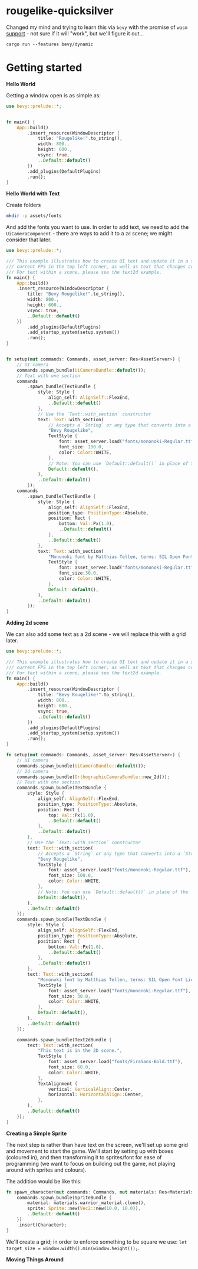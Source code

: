 # rougelike-quicksilver

Changed my mind and trying to learn this via `bevy` with the promise of `wasm` [support](https://github.com/bevyengine/bevy/tree/latest/examples#wasm) - not sure if it will "work", but we'll figure it out...

```
cargo run --features bevy/dynamic
```

# Getting started

**Hello World**

Getting a window open is as simple as:

```rust
use bevy::prelude::*;


fn main() {
    App::build()
        .insert_resource(WindowDescriptor {
            title: "Rougelike!".to_string(),
            width: 800.,
            height: 600.,
            vsync: true,
            ..Default::default()
        })
        .add_plugins(DefaultPlugins)
        .run();
}
```

**Hello World with Text**

Create folders

```sh
mkdir -p assets/fonts
```

And add the fonts you want to use. In order to add text, we need to add the `UiCameraComponent` - there are ways to add it to a `2d` scene; we might consider that later.

```rust
use bevy::prelude::*;

/// This example illustrates how to create UI text and update it in a system. It displays the
/// current FPS in the top left corner, as well as text that changes colour in the bottom right.
/// For text within a scene, please see the text2d example.
fn main() {
    App::build()
    .insert_resource(WindowDescriptor {
        title: "Bevy Rougelike!".to_string(),
        width: 800.,
        height: 600.,
        vsync: true,
        ..Default::default()
    })
        .add_plugins(DefaultPlugins)
        .add_startup_system(setup.system())
        .run();
}


fn setup(mut commands: Commands, asset_server: Res<AssetServer>) {
    // UI camera
    commands.spawn_bundle(UiCameraBundle::default());
    // Text with one section
    commands
        .spawn_bundle(TextBundle {
            style: Style {
                align_self: AlignSelf::FlexEnd,
                ..Default::default()
            },
            // Use the `Text::with_section` constructor
            text: Text::with_section(
                // Accepts a `String` or any type that converts into a `String`, such as `&str`
                "Bevy Rougelike",
                TextStyle {
                    font: asset_server.load("fonts/mononoki-Regular.ttf"),
                    font_size: 100.0,
                    color: Color::WHITE,
                },
                // Note: You can use `Default::default()` in place of the `TextAlignment`
                Default::default(),
            ),
            ..Default::default()
        });
    commands
        .spawn_bundle(TextBundle {
            style: Style {
                align_self: AlignSelf::FlexEnd,
                position_type: PositionType::Absolute,
                position: Rect {
                    bottom: Val::Px(1.0),
                    ..Default::default()
                },
                ..Default::default()
            },
            text: Text::with_section(
                "Mononoki font by Matthias Tellen, terms: SIL Open Font License 1.1",
                TextStyle {
                    font: asset_server.load("fonts/mononoki-Regular.ttf"),
                    font_size:30.0,
                    color: Color::WHITE,
                },
                Default::default(),
            ),
            ..Default::default()
        });
}
```



**Adding 2d scene**

We can also add some text as a 2d scene - we will replace this with a grid later.

```rust
use bevy::prelude::*;

/// This example illustrates how to create UI text and update it in a system. It displays the
/// current FPS in the top left corner, as well as text that changes colour in the bottom right.
/// For text within a scene, please see the text2d example.
fn main() {
    App::build()
        .insert_resource(WindowDescriptor {
            title: "Bevy Rougelike!".to_string(),
            width: 800.,
            height: 600.,
            vsync: true,
            ..Default::default()
        })
        .add_plugins(DefaultPlugins)
        .add_startup_system(setup.system())
        .run();
}

fn setup(mut commands: Commands, asset_server: Res<AssetServer>) {
    // UI camera
    commands.spawn_bundle(UiCameraBundle::default());
    // 2d camera
    commands.spawn_bundle(OrthographicCameraBundle::new_2d());
    // Text with one section
    commands.spawn_bundle(TextBundle {
        style: Style {
            align_self: AlignSelf::FlexEnd,
            position_type: PositionType::Absolute,
            position: Rect {
                top: Val::Px(1.0),
                ..Default::default()
            },
            ..Default::default()
        },
        // Use the `Text::with_section` constructor
        text: Text::with_section(
            // Accepts a `String` or any type that converts into a `String`, such as `&str`
            "Bevy Rougelike",
            TextStyle {
                font: asset_server.load("fonts/mononoki-Regular.ttf"),
                font_size: 100.0,
                color: Color::WHITE,
            },
            // Note: You can use `Default::default()` in place of the `TextAlignment`
            Default::default(),
        ),
        ..Default::default()
    });
    commands.spawn_bundle(TextBundle {
        style: Style {
            align_self: AlignSelf::FlexEnd,
            position_type: PositionType::Absolute,
            position: Rect {
                bottom: Val::Px(1.0),
                ..Default::default()
            },
            ..Default::default()
        },
        text: Text::with_section(
            "Mononoki font by Matthias Tellen, terms: SIL Open Font License 1.1",
            TextStyle {
                font: asset_server.load("fonts/mononoki-Regular.ttf"),
                font_size: 30.0,
                color: Color::WHITE,
            },
            Default::default(),
        ),
        ..Default::default()
    });

    commands.spawn_bundle(Text2dBundle {
        text: Text::with_section(
            "This text is in the 2D scene.",
            TextStyle {
                font: asset_server.load("fonts/FiraSans-Bold.ttf"),
                font_size: 60.0,
                color: Color::WHITE,
            },
            TextAlignment {
                vertical: VerticalAlign::Center,
                horizontal: HorizontalAlign::Center,
            },
        ),
        ..Default::default()
    });
}
```

**Creating a Simple Sprite**

The next step is rather than have text on the screen, we'll set up some grid and movement to start the game. We'll start by setting up with boxes (coloured in), and then transforming it to sprites/font for ease of programming (we want to focus on building out the game, not playing around with sprites and colours). 

The addition would be like this:

```rust
fn spawn_character(mut commands: Commands, mut materials: Res<Materials>) {
    commands.spawn_bundle(SpriteBundle {
        material: materials.warrior_material.clone(),
        sprite: Sprite::new(Vec2::new(10.0, 10.0)),
        ..Default::default()
    })
    .insert(Character);
}
```

We'll create a grid; in order to enforce something to be square we use: `let target_size = window.width().min(window.height());`.

**Moving Things Around**

